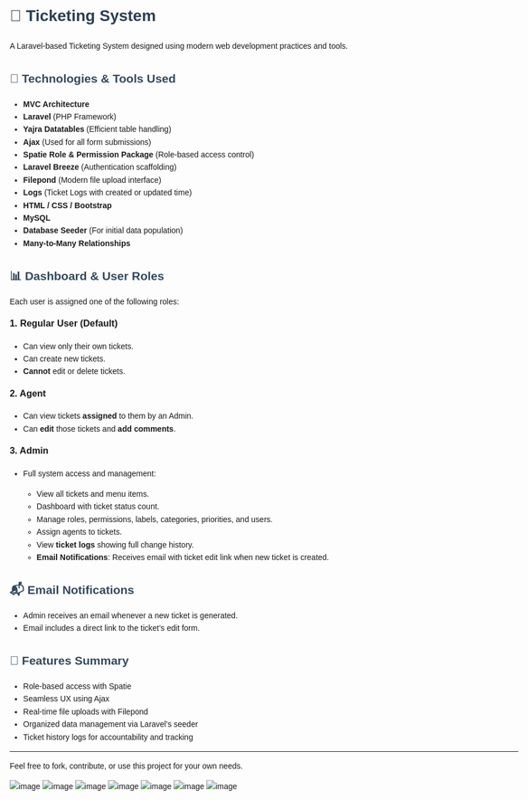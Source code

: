 <!DOCTYPE html>
<html lang="en">
<head>
  <meta charset="UTF-8">
</head>
<body style="font-family: Arial, sans-serif; line-height: 1.6; padding: 20px; max-width: 900px; margin: auto;">

  <h1 style="color: #2c3e50;">🎫 Ticketing System</h1>

  <p>A Laravel-based Ticketing System designed using modern web development practices and tools.</p>

  <h2 style="color: #34495e;">🚀 Technologies & Tools Used</h2>
  <ul>
    <li><b>MVC Architecture</b></li>
    <li><b>Laravel</b> (PHP Framework)</li>
    <li><b>Yajra Datatables</b> (Efficient table handling)</li>
    <li><b>Ajax</b> (Used for all form submissions)</li>
    <li><b>Spatie Role & Permission Package</b> (Role-based access control)</li>
    <li><b>Laravel Breeze</b> (Authentication scaffolding)</li>
    <li><b>Filepond</b> (Modern file upload interface)</li>
    <li><b>Logs</b> (Ticket Logs with created or updated time)</li>
    <li><b>HTML / CSS / Bootstrap</b></li>
    <li><b>MySQL</b></li>
    <li><b>Database Seeder</b> (For initial data population)</li>
    <li><b>Many-to-Many Relationships</b></li>
  </ul>

  <h2 style="color: #34495e;">📊 Dashboard & User Roles</h2>
  <p>Each user is assigned one of the following roles:</p>

  <h3 style="margin-top: 10px;">1. <b>Regular User</b> (Default)</h3>
  <ul>
    <li>Can view only their own tickets.</li>
    <li>Can create new tickets.</li>
    <li><b>Cannot</b> edit or delete tickets.</li>
  </ul>

  <h3 style="margin-top: 10px;">2. <b>Agent</b></h3>
  <ul>
    <li>Can view tickets <b>assigned</b> to them by an Admin.</li>
    <li>Can <b>edit</b> those tickets and <b>add comments</b>.</li>
  </ul>

  <h3 style="margin-top: 10px;">3. <b>Admin</b></h3>
  <ul>
    <li>Full system access and management:</li>
    <ul>
      <li>View all tickets and menu items.</li>
      <li>Dashboard with ticket status count.</li>
      <li>Manage roles, permissions, labels, categories, priorities, and users.</li>
      <li>Assign agents to tickets.</li>
      <li>View <b>ticket logs</b> showing full change history.</li>
      <li><b>Email Notifications</b>: Receives email with ticket edit link when new ticket is created.</li>
    </ul>
  </ul>

  <h2 style="color: #34495e;">📬 Email Notifications</h2>
  <ul>
    <li>Admin receives an email whenever a new ticket is generated.</li>
    <li>Email includes a direct link to the ticket’s edit form.</li>
  </ul>

  <h2 style="color: #34495e;">📂 Features Summary</h2>
  <ul>
    <li>Role-based access with Spatie</li>
    <li>Seamless UX using Ajax</li>
    <li>Real-time file uploads with Filepond</li>
    <li>Organized data management via Laravel's seeder</li>
    <li>Ticket history logs for accountability and tracking</li>
  </ul>

  <hr>
  <p style="font-size: 14px;">Feel free to fork, contribute, or use this project for your own needs.</p>


![image](https://github.com/user-attachments/assets/e3cb9ea4-ee74-495e-8147-45ce65360f6f)
![image](https://github.com/user-attachments/assets/71310336-8db4-4d65-8475-e441ec1f2f07)
![image](https://github.com/user-attachments/assets/1e138e72-40b9-4e47-a7cf-99f1705ebb54)
![image](https://github.com/user-attachments/assets/d2d6dcf5-11b8-4497-a794-8501bea77349)
![image](https://github.com/user-attachments/assets/234a0f76-58bc-4b5e-a7c2-c5815872ad39)
![image](https://github.com/user-attachments/assets/4786f49a-45fc-487a-a991-d00b1e127cfd)
![image](https://github.com/user-attachments/assets/4e683fba-4603-4844-9809-4f41c99cdc52)





</body>
</html>
